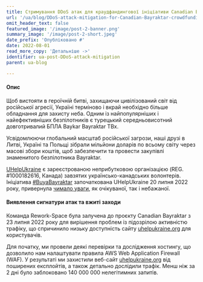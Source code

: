```yaml
---
title: Стримування DDoS атак для краудфандингової ініціативи Canadian Bayraktar
url: '/ua/blog/DDoS-attack-mitigation-for-Canadian-Bayraktar-crowdfunding-initiative'
omit_header_text: false
featured_image: '/image/post-2-banner.png'
summary_image: '/image/post-2-short.jpeg'
date_prefix: 'Опубліковано #'
date: 2022-08-01
read_more_copy: 'Детальніше ->'
identifier: ua-post-DDoS-attack-mitigation
parent: ua-blog

---
```


#### Опис
Щоб вистояти в героїчній битві, захищаючи цивілізований світ від російської агресії, Україні терміново і вкрай 
необхідно більше обладнання для захисту неба. Одним із найпопулярніших і найефективніших безпілотників є турецький 
середньовисотний довготривалий БПЛА Baykar Bayraktar TBx.

Усвідомлюючи глобальний масштаб російської загрози, наші друзі в Литві, Україні та Польщі зібрали мільйони доларів по 
всьому світу через масові збори коштів, щоб забезпечити та провести закупівлі знаменитого безпілотника Bayraktar.

[UHelpUkraine](https://uhelpukraine.org/) є зареєстрованою неприбутковою організацією (REG. #1000182616, Канада) 
завзятих українсько-канадських волонтерів. Ініціатива [#BuyaBayraktar](https://www.facebook.com/hashtag/BuyaBayraktar/) 
започаткована UHelpUkraine 20 липня 2022 року, привернула 
[чимало уваги](https://www.einnews.com/pr_news/582045288/canadian-non-profit-uhelpukraine-raising-funds-for-crucial-drone-needed-in-ongoing-fight-against-russia), 
як очікуваної, так і небажаної.


#### Виявлення сигнатури атак та вжиті заходи
Команда Rework-Space була залучена до проєкту Canadian Bayraktar з 23 липня 2022 року для вирішення проблем із 
підозрілою активністю трафіку, що спричинило низьку доступність сайту [uhelpukraine.org](https://uhelpukraine.org/) 
для користувачів.

Для початку, ми провели деякі перевірки та дослідження хостингу, що дозволило нам налаштувати правила 
AWS Web Application Firewall (WAF). У результаті ми захистили веб-сайт [uhelpukraine.org](https://uhelpukraine.org/) 
від поширених експлойтів, а також детально дослідили трафік. Менш ніж за 2 дні було заблоковано 140 000 000 
нелегітимних запитів.